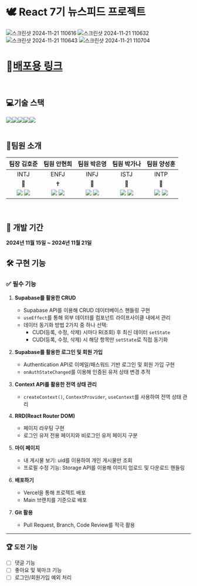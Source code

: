 # 🕊 React 7기 뉴스피드 프로젝트
![스크린샷 2024-11-21 110616](https://github.com/user-attachments/assets/6963e87d-8aa9-47a2-b964-0761ceccfdfb)
![스크린샷 2024-11-21 110632](https://github.com/user-attachments/assets/fa3b8043-934b-487e-ac67-fbfbdd813650)
![스크린샷 2024-11-21 110643](https://github.com/user-attachments/assets/383714ef-5ad4-43d2-821d-1749def9d4ec)
![스크린샷 2024-11-21 110704](https://github.com/user-attachments/assets/2075f3b1-2a31-4681-a1e7-6acda36bbd8d)
# 🔭[배포용 링크](https://babtime.vercel.app/)

<br>

## 💻기술 스택
<div style="display:flex; justify-contents: center;">
<img src="https://img.shields.io/badge/react-61DAFB?style=for-the-badge&logo=react&logoColor=black"> 
  <img src="https://img.shields.io/badge/JavaScript-323330?style=for-the-badge&logo=javascript&logoColor=F7DF1E">
  <img src="https://img.shields.io/badge/git-orange?style=for-the-badge&logo=git&logoColor=white">
<img src="https://img.shields.io/badge/supabase-232F3E?style=for-the-badge&logo=supabase&logoColor=white">
  <img src="https://img.shields.io/badge/React_Router-CA4245?style=for-the-badge&logo=react-router&logoColor=white">

</div>
<br>

## 🥇팀원 소개

| 팀장 김호준  | 팀원 안현희  | 팀원 박은영  | 팀원 박가나 | 팀원 양성훈 |
| :-------------: | :-------------: | :-------------: | :-------------: | :-------------: |
| INTJ  | ENFJ  | INFJ  | ISTJ  | INTP  |
| 🤖 | ✝️ | 🌸 | 🍫 | 🧩 |
| [<img src="https://img.shields.io/badge/github-181717?style=for-the-badge&logo=github&logoColor=white">](https://github.com/minjun2131) [<img src="https://img.shields.io/badge/velog-20C997?style=for-the-badge&logo=velog&logoColor=white">](https://velog.io/@minjun23221/posts) | [<img src="https://img.shields.io/badge/github-181717?style=for-the-badge&logo=github&logoColor=white">](https://github.com/ahh0619) [<img src="https://img.shields.io/badge/velog-20C997?style=for-the-badge&logo=velog&logoColor=white">](https://velog.io/@hhyun19/posts) | [<img src="https://img.shields.io/badge/github-181717?style=for-the-badge&logo=github&logoColor=white">](https://github.com/euncloud) [<img src="https://img.shields.io/badge/tistory-000000?style=for-the-badge&logo=tistory&logoColor=white">](https://poohello.tistory.com/) | [<img src="https://img.shields.io/badge/github-181717?style=for-the-badge&logo=github&logoColor=white">](https://github.com/ParkGana?tab=repositories) [<img src="https://img.shields.io/badge/tistory-000000?style=for-the-badge&logo=tistory&logoColor=white">](https://dev-gana.tistory.com/) | [<img src="https://img.shields.io/badge/github-181717?style=for-the-badge&logo=github&logoColor=white">](https://github.com/yangsunghun) [<img src="https://img.shields.io/badge/tistory-000000?style=for-the-badge&logo=tistory&logoColor=white">](https://notion7815.tistory.com) |

<br>

## 📆 개발 기간
**2024년 11월 15일 ~ 2024년 11월 21일**

## 🛠️ 구현 기능

### ✅ 필수 기능
1. **Supabase를 활용한 CRUD**
   - Supabase API를 이용해 CRUD 데이터베이스 핸들링 구현
   - `useEffect`를 통해 외부 데이터를 컴포넌트 라이프사이클 내에서 관리
   - 데이터 동기화 방법 2가지 중 하나 선택:
     - CUD(등록, 수정, 삭제) 시마다 R(조회) 후 최신 데이터 `setState`
     - CUD(등록, 수정, 삭제) 시 해당 항목만 `setState`로 직접 동기화

2. **Supabase를 활용한 로그인 및 회원 가입**
   - Authentication API로 이메일/패스워드 기반 로그인 및 회원 가입 구현
   - `onAuthStateChanged`를 이용해 인증된 유저 상태 변경 추적

3. **Context API를 활용한 전역 상태 관리**
   - `createContext()`, `ContextProvider`, `useContext`를 사용하여 전역 상태 관리

4. **RRD(React Router DOM)**
   - 페이지 라우팅 구현
   - 로그인 유저 전용 페이지와 비로그인 유저 페이지 구분

5. **마이 페이지**
   - 내 게시물 보기: uid를 이용하여 개인 게시물만 조회
   - 프로필 수정 기능: Storage API를 이용해 이미지 업로드 및 다운로드 핸들링

6. **배포하기**
   - Vercel을 통해 프로젝트 배포
   - Main 브랜치를 기준으로 배포

7. **Git 활용**
   - Pull Request, Branch, Code Review를 적극 활용

---

### 🏆 도전 기능
- [ ] 댓글 기능
- [ ] 좋아요 및 북마크 기능
- [ ] 로그인/회원가입 예외 처리
